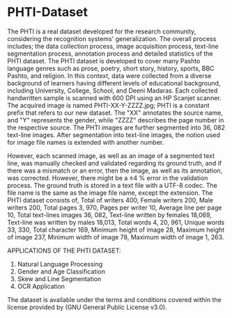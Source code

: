 # PHTI-Dataset
The PHTI is a real dataset developed for the research community, considering the recognition systems' generalization. The overall process includes; the data collection process, image acquisition process, text-line segmentation process, annotation process and detailed statistics of the PHTI dataset. The PHTI dataset is developed to cover many Pashto language genres such as prose, poetry, short story, history, sports, BBC Pashto, and religion. In this context, data were collected from a diverse background of learners having different levels of educational background, including University, College, School, and Deeni Madaras.  Each collected handwritten sample is scanned with 600 DPI using an HP Scanjet scanner. The acquired image is named PHTI-XX-Y-ZZZZ.jpg; PHTI is a constant prefix that refers to our new dataset. The "XX" annotates the source name, and "Y" represents the gender, while "ZZZZ" describes the page number in the respective source. The PHTI images are further segmented into 36, 082 text-line images. After segmentation into text-line images, the notion used for image file names is extended with another number. 

However, each scanned image, as well as an image of a segmented text line, was manually checked and validated regarding its ground truth, and if there was a mismatch or an error, then the image, as well as its annotation, was corrected. However, there might be a ±4 % error in the validation process. The ground truth is stored in a text file with a UTF-8 codec. The file name is the same as the image file name, except the extension. The PHTI dataset consists of, Total of writers 400, Female writers 200, Male writers 200, Total pages 3, 970, Pages per writer 10, Average line per page 10, Total text-lines images 36, 082, Text-line written by females 18,069, Text-line was written by males 18,013, Total words 4, 20, 961, Unique words 33, 330, Total character 169, Minimum height of image 28, Maximum height of image 237, Minimum width of image 78, Maximum width of image 1, 263.

APPLICATIONS OF THE PHTI DATASET:
1.	Natural Language Processing
2.	Gender and Age Classification
3.	Skew and Line Segmentation
4.	OCR Application


The dataset is available under the terms and conditions covered within the license provided by (GNU General Public License v3.0).
